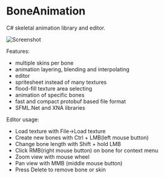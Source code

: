 BoneAnimation
=============

C# skeletal animation library and editor.

![Screenshot](https://github.com/krzat/BoneAnimation/blob/master/photo.png?raw=true)

Features:
* multiple skins per bone
* animation layering, blending and interpolating
* editor
* spritesheet instead of many textures
* flood-fill texture area selecting
* animation of specific bones
* fast and compact protobuf based file format
* SFML.Net and XNA libraries

Editor usage:
* Load texture with File->Load texture
* Create new bones with Ctrl + LMB(left mouse button)
* Change bone length with Shift + hold LMB
* Click RMB(right mouse button) on bone for context menu
* Zoom view with mouse wheel
* Pan view with MMB (middle mouse button)
* Press Delete to remove bone or skin
